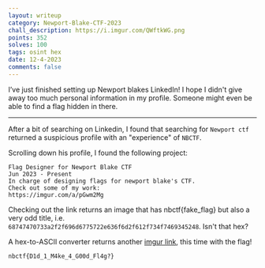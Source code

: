 ```yaml
---
layout: writeup
category: Newport-Blake-CTF-2023
chall_description: https://i.imgur.com/QWftkWG.png
points: 352
solves: 100
tags: osint hex
date: 12-4-2023
comments: false
---
```


I’ve just finished setting up Newport blakes LinkedIn! I hope I didn't give away too much personal information in my profile. Someone might even be able to find a flag hidden in there.  

---

After a bit of searching on Linkedin, I found that searching for `Newport ctf` returned a suspicious profile with an "experience" of `NBCTF`.  

Scrolling down his profile, I found the following project:  

    Flag Designer for Newport Blake CTF
    Jun 2023 - Present
    In charge of designing flags for newport blake's CTF. 
    Check out some of my work:
    https://imgur.com/a/pGwm2Mg

Checking out the link returns an image that has nbctf{fake_flag} but also a very odd title, i.e. `68747470733a2f2f696d6775722e636f6d2f612f734f7469345248`. Isn't that hex?  

A hex-to-ASCII converter returns another [imgur link](https://imgur.com/a/sOti4RH), this time with the flag!  

    nbctf{D1d_1_M4ke_4_G00d_Fl4g?}